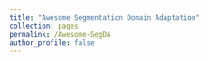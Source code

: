 ```yaml
---
title: "Awesome Segmentation Domain Adaptation"
collection: pages
permalink: /Awesome-SegDA
author_profile: false
---
```


